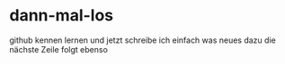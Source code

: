 # dann-mal-los
github kennen lernen
und jetzt schreibe ich einfach was neues dazu
die nächste Zeile folgt ebenso
